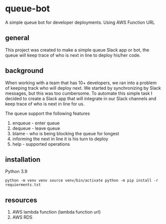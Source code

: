 # queue-bot
A simple queue bot for developer deployments. Using AWS Function URL

## general
This project was created to make a simple queue Slack app or bot, the queue will keep trace of who is next in line 
to deploy his/her code.

## background
When working with a team that has 10+ developers, we ran into a problem of keeping track who will deploy next.
We started by synchronizing by Slack messages, but this was too cumbersome. To automate this simple task I decided to 
create a Slack app that will integrate in our Slack channels and keep trace of who is next in line for us.

The queue support the following features
1. enqueue - enter queue
2. dequeue - leave queue 
3. blame - who is being blocking the queue for longest
4. informing the next in line it is his turn to deploy 
5. help - supported operations


## installation
Python 3.9

`
python -m venv venv
source venv/bin/activate
python -m pip install -r requierments.txt
`

## resources 
1. AWS lambda function (lambda function url)
2. AWS RDS
